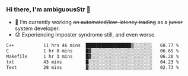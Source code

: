 ### Hi there, I'm ambiguou~~s~~Str 👋

<!--
**ambiguoustexture/ambiguoustexture** is a ✨ _special_ ✨ repository because its `README.md` (this file) appears on your GitHub profile.

Here are some ideas to get you started:
-->
- 🔭 I’m currently working ~~on automated/low-latency trading~~ as a ~~junior~~ system developer.
- :worried: Experiencing imposter syndrome still, and even worse.

<!--START_SECTION:waka-->

```txt
C++           11 hrs 46 mins  █████████████████▒░░░░░░░   68.77 %
C             1 hr 8 mins     █▓░░░░░░░░░░░░░░░░░░░░░░░   06.65 %
Makefile      1 hr 3 mins     █▓░░░░░░░░░░░░░░░░░░░░░░░   06.20 %
txt           43 mins         █░░░░░░░░░░░░░░░░░░░░░░░░   04.23 %
Text          28 mins         ▓░░░░░░░░░░░░░░░░░░░░░░░░   02.73 %
```

<!--END_SECTION:waka-->
